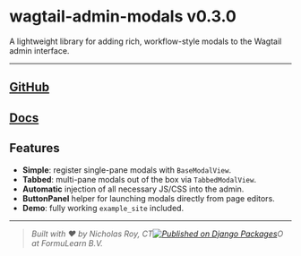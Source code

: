 # wagtail-admin-modals v0.3.0

A lightweight library for adding rich, workflow-style modals to the Wagtail admin interface.

---
[GitHub](https://github.com/FormuLearn/wagtail-admin-modals) 
--- 
[Docs](https://docs.formulearn.org/docs/projects/wagtail-admin-modals/)
---


## Features

- **Simple**: register single-pane modals with `BaseModalView`.  
- **Tabbed**: multi-pane modals out of the box via `TabbedModalView`.  
- **Automatic** injection of all necessary JS/CSS into the admin.  
- **ButtonPanel** helper for launching modals directly from page editors.  
- **Demo**: fully working `example_site` included.

---

> *Built with ❤️ by Nicholas Roy, CT[![Published on Django Packages](https://img.shields.io/badge/Published%20on-Django%20Packages-0c3c26)](https://djangopackages.org/packages/p/wagtail-admin-modals/)O at FormuLearn B.V.*


